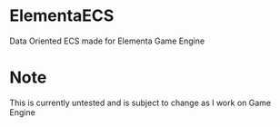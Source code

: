 
# ElementaECS

Data Oriented ECS made for Elementa Game Engine

# Note
This is currently untested and is subject to change as I work on Game Engine

